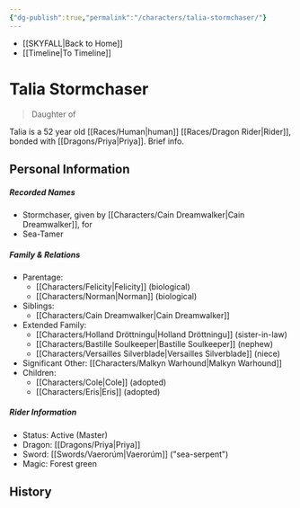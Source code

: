 ```yaml
---
{"dg-publish":true,"permalink":"/characters/talia-stormchaser/"}
---
```


- [[SKYFALL\|Back to Home]]
- [[Timeline\|To Timeline]]

# Talia Stormchaser
>Daughter of

Talia is a 52 year old [[Races/Human\|human]] [[Races/Dragon Rider\|Rider]], bonded with [[Dragons/Priya\|Priya]]. Brief info.

## Personal Information

##### Recorded Names
- Stormchaser, given by [[Characters/Cain Dreamwalker\|Cain Dreamwalker]], for 
- Sea-Tamer

##### Family & Relations
- Parentage: 
	- [[Characters/Felicity\|Felicity]] (biological) 
	- [[Characters/Norman\|Norman]] (biological)
- Siblings: 
	- [[Characters/Cain Dreamwalker\|Cain Dreamwalker]]
- Extended Family: 
	- [[Characters/Holland Dröttningu\|Holland Dröttningu]] (sister-in-law)
	- [[Characters/Bastille Soulkeeper\|Bastille Soulkeeper]] (nephew)
	- [[Characters/Versailles Silverblade\|Versailles Silverblade]] (niece)
- Significant Other: [[Characters/Malkyn Warhound\|Malkyn Warhound]]
- Children: 
	- [[Characters/Cole\|Cole]] (adopted)
	- [[Characters/Eris\|Eris]] (adopted)

##### Rider Information
- Status: Active (Master)
- Dragon: [[Dragons/Priya\|Priya]]
- Sword: [[Swords/Vaerorúm\|Vaerorúm]] ("sea-serpent")
- Magic: Forest green

## History
